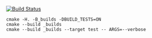 [![Build Status](https://travis-ci.org/kutyirov/vector_example.svg?branch=master)](https://travis-ci.org/justcppdev/vector_example)

```
cmake -H. -B_builds -DBUILD_TESTS=ON
cmake --build _builds
cmake --build _builds --target test -- ARGS=--verbose
```
